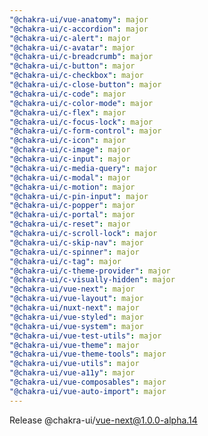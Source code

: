 ```yaml
---
"@chakra-ui/vue-anatomy": major
"@chakra-ui/c-accordion": major
"@chakra-ui/c-alert": major
"@chakra-ui/c-avatar": major
"@chakra-ui/c-breadcrumb": major
"@chakra-ui/c-button": major
"@chakra-ui/c-checkbox": major
"@chakra-ui/c-close-button": major
"@chakra-ui/c-code": major
"@chakra-ui/c-color-mode": major
"@chakra-ui/c-flex": major
"@chakra-ui/c-focus-lock": major
"@chakra-ui/c-form-control": major
"@chakra-ui/c-icon": major
"@chakra-ui/c-image": major
"@chakra-ui/c-input": major
"@chakra-ui/c-media-query": major
"@chakra-ui/c-modal": major
"@chakra-ui/c-motion": major
"@chakra-ui/c-pin-input": major
"@chakra-ui/c-popper": major
"@chakra-ui/c-portal": major
"@chakra-ui/c-reset": major
"@chakra-ui/c-scroll-lock": major
"@chakra-ui/c-skip-nav": major
"@chakra-ui/c-spinner": major
"@chakra-ui/c-tag": major
"@chakra-ui/c-theme-provider": major
"@chakra-ui/c-visually-hidden": major
"@chakra-ui/vue-next": major
"@chakra-ui/vue-layout": major
"@chakra-ui/nuxt-next": major
"@chakra-ui/vue-styled": major
"@chakra-ui/vue-system": major
"@chakra-ui/vue-test-utils": major
"@chakra-ui/vue-theme": major
"@chakra-ui/vue-theme-tools": major
"@chakra-ui/vue-utils": major
"@chakra-ui/vue-a11y": major
"@chakra-ui/vue-composables": major
"@chakra-ui/vue-auto-import": major
---
```


Release @chakra-ui/vue-next@1.0.0-alpha.14
